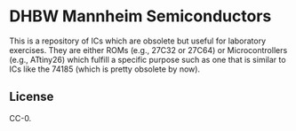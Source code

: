 # DHBW Mannheim Semiconductors
This is a repository of ICs which are obsolete but useful for laboratory
exercises. They are either ROMs (e.g., 27C32 or 27C64) or Microcontrollers
(e.g., ATtiny26) which fulfill a specific purpose such as one that is similar
to ICs like the 74185 (which is pretty obsolete by now).

## License
CC-0.
